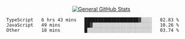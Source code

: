 <p align="center">
  <a href="https://github.com/AndyDevv">
    <img src="https://github-readme-stats.vercel.app/api?username=AndyDevv&custom_title=General%20GitHub%20Stats&theme=aura_dark" alt="General GitHub Stats">
  </a>
</p>

<!--START_SECTION:waka-->

```text
TypeScript   6 hrs 43 mins   ████████████████████▓░░░░   82.83 %
JavaScript   49 mins         ██▓░░░░░░░░░░░░░░░░░░░░░░   10.26 %
Other        18 mins         █░░░░░░░░░░░░░░░░░░░░░░░░   03.74 %
```

<!--END_SECTION:waka-->
